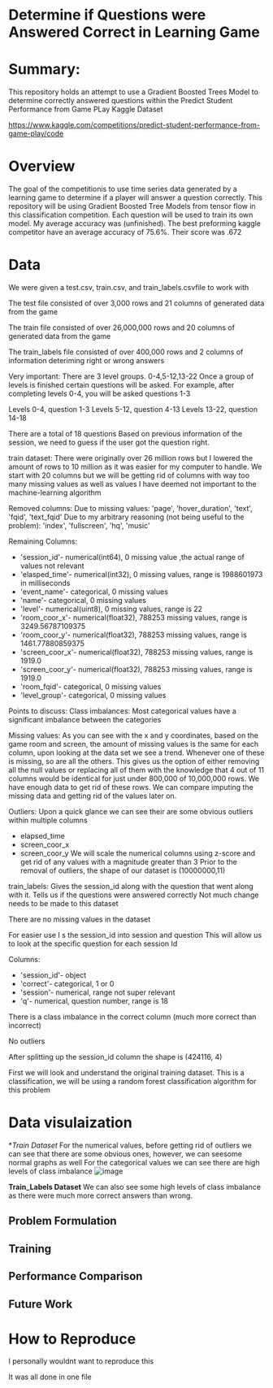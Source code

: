 # **Determine if Questions were Answered Correct in Learning Game**

# **Summary**: 
This repository holds an attempt to use a Gradient Boosted Trees Model to determine correctly answered questions within the Predict Student Performance from Game PLay Kaggle Dataset

https://www.kaggle.com/competitions/predict-student-performance-from-game-play/code


# **Overview**

The goal of the competitionis to use time series data generated by a learning game to determine if a player will answer a question correctly. This repository will be using Gradient Boosted Tree Models from tensor flow in this classification competition. Each question will be used to train its own model. My average accuracy was (unfinished). The best preforming kaggle competitor have an average accuracy of 75.6%. Their score was .672

# **Data**
We were given a test.csv, train.csv, and train_labels.csvfile to work with

The test file consisted of over 3,000 rows and 21 columns of generated data from the game

The train file consisted of over 26,000,000 rows and 20 columns of generated data from the game

The train_labels file consisted of over 400,000 rows and 2 columns of information deteriming right or wrong answers


Very important: There are 3 level groups. 0-4,5-12,13-22 Once a group of levels is finished certain questions will be asked. For example, after completing levels 0-4, you will be asked questions 1-3

Levels 0-4, question 1-3 Levels 5-12, question 4-13 Levels 13-22, question 14-18

There are a total of 18 questions Based on previous information of the session, we need to guess if the user got the question right.

train dataset: There were originally over 26 million rows but I lowered the amount of rows to 10 million as it was easier for my computer to handle. We start with 20 columns but we will be getting rid of columns with way too many missing values as well as values I have deemed not important to the machine-learning algorithm

Removed columns: Due to missing values: 'page', 'hover_duration', 'text', 'fqid', 'text_fqid' Due to my arbitrary reasoning (not being useful to the problem): 'index', 'fullscreen', 'hq', 'music'

Remaining Columns: 
* 'session_id'- numerical(int64), 0 missing value ,the actual range of values not relevant
* 'elasped_time'- numerical(int32), 0 missing values, range is 1988601973 in milliseconds
* 'event_name'- categorical, 0 missing values
* 'name'- categorical, 0 missing values
* 'level'- numerical(uint8), 0 missing values, range is 22
* 'room_coor_x'- numerical(float32), 788253 missing values, range is 3249.56787109375
* 'room_coor_y'- numerical(float32), 788253 missing values, range is 1461.77880859375
* 'screen_coor_x'- numerical(float32), 788253 missing values, range is 1919.0
* 'screen_coor_y'- numerical(float32), 788253 missing values, range is 1919.0
* 'room_fqid'- categorical, 0 missing values
* 'level_group'- categorical, 0 missing values

Points to discuss: Class imbalances: Most categorical values have a significant imbalance between the categories

Missing values: As you can see with the x and y coordinates, based on the game room and screen, the amount of missing values is the same for each column, upon looking at the data set we see a trend. Whenever one of these is missing, so are all the others. This gives us the option of either removing all the null values or replacing all of them with the knowledge that 4 out of 11 columns would be identical for just under 800,000 of 10,000,000 rows. We have enough data to get rid of these rows. We can compare imputing the missing data and getting rid of the values later on.

Outliers: Upon a quick glance we can see their are some obvious outliers within multiple columns
* elapsed_time
* screen_coor_x
* screen_coor_y
We will scale the numerical columns using z-score and get rid of any values with a magnitude greater than 3
Prior to the removal of outliers, the shape of our dataset is (10000000,11)

train_labels: Gives the session_id along with the question that went along with it. Tells us if the questions were answered correctly Not much change needs to be made to this dataset

There are no missing values in the dataset

For easier use I s the session_id into session and question This will allow us to look at the specific question for each session Id

Columns: 
* 'session_id'- object
* 'correct'- categorical, 1 or 0
* 'session'- numerical, range not super relevant
* 'q'- numerical, question number, range is 18

There is a class imbalance in the correct column (much more correct than incorrect)

No outliers

After splitting up the session_id column the shape is (424116, 4)

First we will look and understand the original training dataset. This is a classification, we will be using a random forest classification algorithm for this problem

# **Data visulaization**

 **Train Dataset*
For the numerical values, before getting rid of outliers we can see that there are some obvious ones, however, we can seesome normal graphs as well
For the categorical values we can see there are high levels of class imbalance
![image](https://github.com/user-attachments/assets/ad68eaa3-8200-4ff9-aa1e-dbdcb48ab607)


**Train_Labels Dataset**
We can also see some high levels of class imbalance as there were much more correct answers than wrong.

## **Problem Formulation**

## **Training**

## **Performance Comparison**

## **Future Work**

# **How to Reproduce**
I personally wouldnt want to reproduce this

It was all done in one file

